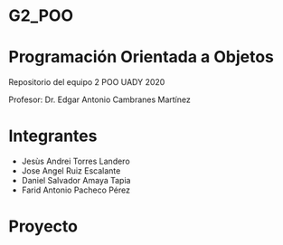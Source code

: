 # G2_POO
# Programación Orientada a Objetos

Repositorio del equipo 2 POO UADY 2020

Profesor: Dr. Edgar Antonio Cambranes Martínez

# Integrantes
* Jesùs Andrei Torres Landero
* Jose Angel Ruiz Escalante
* Daniel Salvador Amaya Tapia
* Farid Antonio Pacheco Pérez

# Proyecto
